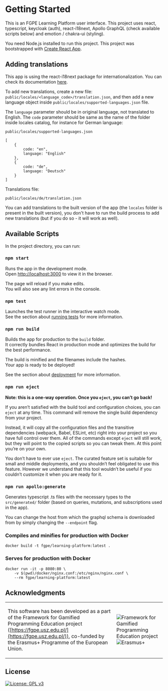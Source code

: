 # Getting Started

This is an FGPE Learning Platform user interface. This project uses react, typescript, keycloak (auth), react-i18next, Apollo GraphQL (check available scripts below) and emotion / chakra-ui (styling).

You need Node.js installed to run this project.
This project was bootstrapped with [Create React App](https://github.com/facebook/create-react-app).

## Adding translations

This app is using the react-i18next package for internationalization.
You can check its documentation [here](https://react.i18next.com/).

To add new translations, create a new file: `public/locales/<language_code>/translation.json`, and then add a new language object inside `public/locales/supported-languages.json` file.

The `language` parameter should be in original language, not translated to English. The `code` parameter should be same as the name of the folder inside locales catalog, for instance for German language:

`public/locales/supported-languages.json`

```
[
    {
        code: "en",
        language: "English"
    },
    {
        code: "de",
        language: "Deutsch"
    }
]
```

Translations file:

```
public/locales/de/translation.json
```

You can add translations to the built version of the app (the `locales` folder is present in the built version), you don't have to run the build process to add new translations (but if you do so - it will work as well).

## Available Scripts

In the project directory, you can run:

### `npm start`

Runs the app in the development mode.\
Open [http://localhost:3000](http://localhost:3000) to view it in the browser.

The page will reload if you make edits.\
You will also see any lint errors in the console.

### `npm test`

Launches the test runner in the interactive watch mode.\
See the section about [running tests](https://facebook.github.io/create-react-app/docs/running-tests) for more information.

### `npm run build`

Builds the app for production to the `build` folder.\
It correctly bundles React in production mode and optimizes the build for the best performance.

The build is minified and the filenames include the hashes.\
Your app is ready to be deployed!

See the section about [deployment](https://facebook.github.io/create-react-app/docs/deployment) for more information.

### `npm run eject`

**Note: this is a one-way operation. Once you `eject`, you can’t go back!**

If you aren’t satisfied with the build tool and configuration choices, you can `eject` at any time. This command will remove the single build dependency from your project.

Instead, it will copy all the configuration files and the transitive dependencies (webpack, Babel, ESLint, etc) right into your project so you have full control over them. All of the commands except `eject` will still work, but they will point to the copied scripts so you can tweak them. At this point you’re on your own.

You don’t have to ever use `eject`. The curated feature set is suitable for small and middle deployments, and you shouldn’t feel obligated to use this feature. However we understand that this tool wouldn’t be useful if you couldn’t customize it when you are ready for it.

### `npm run apollo:generate`

Generates typescript .ts files with the necessary types to the `src/generated/` folder (based on queries, mutations, and subscriptions used in the app).

You can change the host from which the graphql schema is downloaded from by simply changing the `--endpoint` flag.

### Compiles and minifies for production with Docker

```
docker build -t fgpe/learning-platform:latest .
```

### Serves for production with Docker

```
docker run -it -p 8080:80 \
    -v $(pwd)/docker/nginx.conf:/etc/nginx/nginx.conf \
    --rm fgpe/learning-platform:latest
```

## Acknowledgments

<table cellspacing="0" cellpadding="0" border=0>
<tr border=0>
<td border=0>

This software has been developed as a part of the Framework for Gamified Programming Education project ([https://fgpe.usz.edu.pl/](https://fgpe.usz.edu.pl/)), co-funded by the Erasmus+ Programme of the European Union.

</td>
<td border=0>

![Framework for Gamified Programming Education project](https://raw.githubusercontent.com/FGPE-Erasmus/fgpe-ple-v2/master/docs/logo_FGPE.jpeg) ![Erasmus+](https://raw.githubusercontent.com/FGPE-Erasmus/fgpe-ple-v2/master/docs/logo_erasmus.jpeg)

</td>
</tr>
</table>

## License

[![License: GPL v3](https://img.shields.io/badge/License-GPLv3-blue.svg)](https://www.gnu.org/licenses/gpl-3.0)
